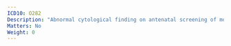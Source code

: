 ```yaml
---
ICD10: O282
Description: "Abnormal cytological finding on antenatal screening of mother"
Matters: No
Weight: 0
---
```

